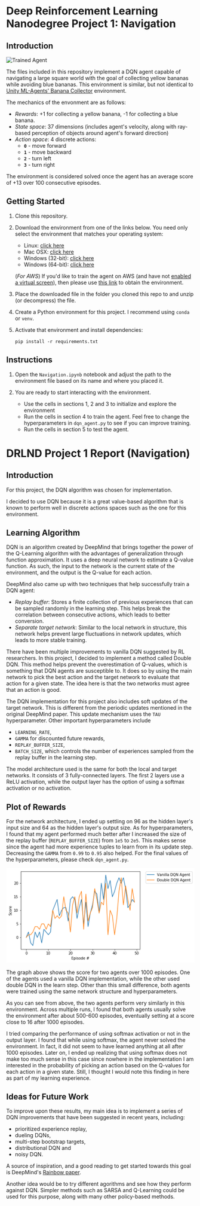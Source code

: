 [//]: # (Image References)

[image1]: https://user-images.githubusercontent.com/10624937/42135619-d90f2f28-7d12-11e8-8823-82b970a54d7e.gif "Trained Agent"

# Deep Reinforcement Learning Nanodegree Project 1: Navigation

## Introduction

![Trained Agent][image1]

The files included in this repository implement a DQN agent capable of navigating a large square world with the goal of collecting yellow bananas while avoiding blue bananas. This environment is similar, but not identical to [Unity ML-Agents' Banana Collector](https://github.com/Unity-Technologies/ml-agents/blob/master/docs/Learning-Environment-Examples.md#banana-collector) environment.

The mechanics of the envonment are as follows:

- *Rewards*: +1 for collecting a yellow banana, -1 for collecting a blue banana.
- *State space*: 37 dimensions (includes agent's velocity, along with ray-based perception of objects around agent's forward direction)
- *Action space*: 4 discrete actions:
    - **`0`** - move forward
    - **`1`** - move backward
    - **`2`** - turn left
    - **`3`** - turn right

The environment is considered solved once the agent has an average score of +13 over 100 consecutive episodes.

## Getting Started

1. Clone this repository.

2. Download the environment from one of the links below. You need only select the environment that matches your operating system:
    - Linux: [click here](https://s3-us-west-1.amazonaws.com/udacity-drlnd/P1/Banana/Banana_Linux.zip)
    - Mac OSX: [click here](https://s3-us-west-1.amazonaws.com/udacity-drlnd/P1/Banana/Banana.app.zip)
    - Windows (32-bit): [click here](https://s3-us-west-1.amazonaws.com/udacity-drlnd/P1/Banana/Banana_Windows_x86.zip)
    - Windows (64-bit): [click here](https://s3-us-west-1.amazonaws.com/udacity-drlnd/P1/Banana/Banana_Windows_x86_64.zip)
    
    (_For AWS_) If you'd like to train the agent on AWS (and have not [enabled a virtual screen](https://github.com/Unity-Technologies/ml-agents/blob/master/docs/Training-on-Amazon-Web-Service.md)), then please use [this link](https://s3-us-west-1.amazonaws.com/udacity-drlnd/P1/Banana/Banana_Linux_NoVis.zip) to obtain the environment.

3. Place the downloaded file in the folder you cloned this repo to and unzip (or decompress) the file.

4. Create a Python environment for this project. I recommend using `conda` or `venv`.

5. Activate that environment and install dependencies: 
    ```
    pip install -r requirements.txt
    ```

## Instructions

1. Open the `Navigation.ipynb` notebook and adjust the path to the environment file based on its name and where you placed it.

2. You are ready to start interacting with the environment.
    - Use the cells in sections 1, 2 and 3 to initialize and explore the environment
    - Run the cells in section 4 to train the agent. Feel free to change the hyperparameters in `dqn_agent.py` to see if you can improve training.
    - Run the cells in section 5 to test the agent.

# DRLND Project 1 Report (Navigation)

## Introduction

For this project, the DQN algorithm was chosen for implementation.

I decided to use DQN because it is a great value-based algorithm that is known to perform well in discrete actions spaces such as the one for this environment. 

## Learning Algorithm

DQN is an algorithm created by DeepMind that brings together the power of the Q-Learning algorithm with the advantages of generalization through function approximation. It uses a deep neural network to estimate a Q-value function. As such, the input to the network is the current state of the environment, and the output is the Q-value for each action.

DeepMind also came up with two techniques that help successfully train a DQN agent:
- *Replay buffer*: Stores a finite collection of previous experiences that can be sampled randomly in the learning step. This helps break the correlation between consecutive actions, which leads to better conversion.
- *Separate target network*: Similar to the local network in structure, this network helps prevent large fluctuations in network updates, which leads to more stable training.

There have been multiple improvements to vanilla DQN suggested by RL researchers. In this project, I decided to implement a method called Double DQN. This method helps prevent the overestimation of Q-values, which is something that DQN agents are susceptible to. It does so by using the main network to pick the best action and the target network to evaluate that action for a given state. The idea here is that the two networks must agree that an action is good.

The DQN implementation for this project also includes soft updates of the target network. This is different from the periodic updates mentioned in the original DeepMind paper. This update mechanism uses the `TAU` hyperparameter. Other important hyperparameters include
* `LEARNING_RATE`, 
* `GAMMA` for discounted future rewards,
* `REPLAY_BUFFER_SIZE`,
* `BATCH_SIZE`, which controls the number of experiences sampled from the replay buffer in the learning step.

The model architecture used is the same for both the local and target networks. It consists of 3 fully-connected layers. The first 2 layers use a ReLU activation, while the output layer has the option of using a softmax activation or no activation.

## Plot of Rewards

For the network architecture, I ended up settling on 96 as the hidden layer's input size and 64 as the hidden layer's output size. As for hyperparameters, I found that my agent performed much better after I increased the size of the replay buffer (`REPLAY_BUFFER_SIZE`) from `1e5` to `2e5`. This makes sense since the agent had more experience tuples to learn from in its update step. Decreasing the `GAMMA` from `0.99` to `0.95` also helped. For the final values of the hyperparameters, please check `dqn_agent.py`.

![Plot of Rewards](plot_of_rewards.png)

The graph above shows the score for two agents over 1000 episodes. One of the agents used a vanilla DQN implementation, while the other used double DQN in the learn step. Other than this small difference, both agents were trained using the same network structure and hyperparameters. 

As you can see from above, the two agents perform very similarly in this environment. Across multiple runs, I found that both agents usually solve the environment after about 500-600 episodes, eventually setting at a score close to 16 after 1000 episodes.

I tried comparing the performance of using softmax activation or not in the output layer. I found that while using softmax, the agent never solved the environment. In fact, it did not seem to have learned anything at all after 1000 episodes. Later on, I ended up realizing that using softmax does not make too much sense in this case since nowhere in the implementation I am interested in the probability of picking an action based on the Q-values for each action in a given state. Still, I thought I would note this finding in here as part of my learning experience.

## Ideas for Future Work

To improve upon these results, my main idea is to implement a series of DQN improvements that have been suggested in recent years, including: 

* prioritized experience replay, 
* dueling DQNs, 
* multi-step bootstrap targets, 
* distributional DQN and 
* noisy DQN. 

A source of inspiration, and a good reading to get started towards this goal is DeepMind's [Rainbow paper](https://arxiv.org/abs/1710.02298).

Another idea would be to try different agorithms and see how they perform against DQN. Simpler methods such as SARSA and Q-Learning could be used for this purpose, along with many other policy-based methods.